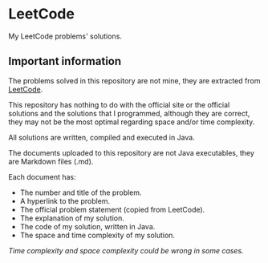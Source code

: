 # LeetCode
My LeetCode problems' solutions.

## Important information
The problems solved in this repository are not mine, they are extracted from [LeetCode](https://leetcode.com/problemset/all/).

This repository has nothing to do with the official site or the official solutions and the solutions that I programmed, although they are correct, they may not be the most optimal regarding space and/or time complexity.

All solutions are written, compiled and executed in Java.

The documents uploaded to this repository are not Java executables, they are Markdown files (.md).

Each document has:
- The number and title of the problem.
- A hyperlink to the problem.
- The official problem statement (copied from LeetCode).
- The explanation of my solution.
- The code of my solution, written in Java.
- The space and time complexity of my solution.


_Time complexity and space complexity could be wrong in some cases._
